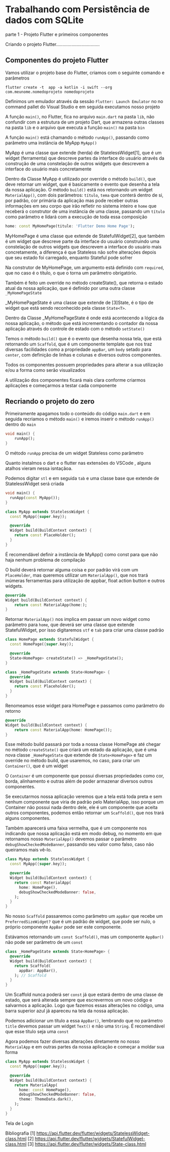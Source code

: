 # Trabalhando com Persistência de dados com SQLite

parte 1 - Projeto Flutter e primeiros componentes

Criando o projeto Flutter..................................





## Componentes do projeto Flutter

Vamos utilizar o projeto base do Flutter, criamos com o seguinte comando e parâmetros

`flutter create -t  app -a kotlin -i swift --org com.meunome.nomedoprojeto nomedoprojeto`

Definimos um emulador através da sessão `Flutter: Launch Emulator` no no command pallet do Visual Studio e em seguida executamos nosso projeto

A função `main()`, no Flutter, fica no arquivo `main.dart` na pasta `lib`, não confundir com a estrutura de um projeto Dart, que armazena outras classes na pasta `lib` e o arquivo que executa a função `main()` na pasta `bin`

A função `main()` está chamando o método `runApp()`, passando como parâmetro uma instância de MyApp `MyApp()`

MyApp é uma classe que extende (herda) de StatelessWidget[1], que é um widget (ferramenta) que descreve partes da interface do usuário através da construção de uma constelação de outros widgets que descrevem a interface do usuário mais concretamente

Dentro da Classe MyApp é utilizado por override o método `build()`, que deve retornar um widget, que é basicamente o evento que desenha a tela da nossa aplicação. O método `build()` está nos retornando um widget `MaterialApp()`, com dois parâmetros: `título`, `tema` que conterá dentro de si, por padrão, cor primária da aplicação mas pode receber outras informações em seu corpo que irão refletir no sistema inteiro e `home` que receberá o construtor de uma instância de uma classe, passando um `título` como parâmetro e lidará com a execução de toda essa composição

```dart
home: const MyHomePage(titule: 'Flutter Demo Home Page');
```

MyHomePage é uma classe que extende de StatefulWidget[2], que também é um widget que descreve parte da interface do usuário construindo uma constelação de outros widgets que descrevem a interface do usuário mais concretamente, a diferença é que Stateless não sofre alterações depois que seu estado foi carregado, enquanto Stateful pode sofrer

Na construtor de MyHomePage, um argumento está definido com `required`, que no caso é o título, o que o torna um parâmetro obrigatório.

Também é feito um override no método createState(), que retorna o estado atual da nossa aplicação, que é definido por uma outra classe `_MyHomePageState`

_MyHomePageState é uma classe que extende de [3]State<MyHomePage>, <MyHomePage> é o tipo de widget que está sendo reconhecido pela classe `State<T>`.

Dentro da Classe _MyHomePageState é onde está acontecendo a lógica da nossa aplicação, o método que está incrementando o contador da nossa aplicação através do controle de estado com o método `setState()`

Temos o método `build()` que é o evento que desenha nossa tela, que está retornando um `Scaffold`, que é um componente template que nos traz diversas facilidades como a propriedade `appBar`, um `body` setado para `center`, com definição de linhas e colunas e diversos outros componentes. 

Todos os componentes possuem propriedades para alterar a sua utilização e/ou a forma como serão visualizados

A utilização dos componentes ficará mais clara conforme criarmos aplicações e começarmos a testar cada componente
 


## Recriando o projeto do zero

Primeiramente apagamos todo o conteúdo do código `main.dart` e em seguida recriamos o método `main()` e iremos inserir o método `runApp()` dentro do `main`

```dart
void main() {
    runApp();
}
```
O método `runApp` precisa de um widget Stateless como parâmetro

Quanto instalmos o dart e o flutter nas extensões do VSCode
, alguns atalhos vieram nessa isntaçãoa.

Podemos digitar `stl` e em seguida `tab` e uma classe base que extende de StatelessWidget será criada

```dart
void main() {
  runApp(const MyApp());
}

class MyApp extends StatelessWidget {
  const MyApp({super.key});

  @override
  Widget build(BuildContext context) {
    return const PlaceHolder();
  }
}
```

É recomendável definir a instância de MyApp() como const para que não haja nenhum problema de compilação

O build deverá retornar alguma coisa e por padrão virá com um `PlaceHolder`, mas queremos utilizar um `MaterialApp()`, que nos trará inúmeras ferramentas para utilização de appbar, float action button e outros widgets.

```dart
@override
Widget build(BuildContext context) {
    return const MaterialApp(home:);
}
```

Retornar `MaterialApp()` nos implica em passar um novo widget como parâmetro para `home`, que deverá ser uma classe que extende StatefulWidget, por isso digitaremos `stf` e `tab` para criar uma classe padrão

```dart
class HomePage extends StatefulWidget {
  const HomePage({super.key});

  @override
  State<HomePage> createState() => _HomePageState();
}

class _HomePageState extends State<HomePage> {
  @override
  Widget build(BuildContext context) {
    return const Placeholder();
  }
}
```

Renomeamos esse widget para HomePage e passamos como parâmetro do retorno

```dart
@override
Widget build(BuildContext context) {
    return const MaterialApp(home: HomePage());
}
```

Esse método build passará por toda a nossa classe HomePage até chegar no método `createState()` que criará um estado da aplicação, que é uma nova classe `_HomePageState` que extende de `State<HomePage>` e faz um override no método build, que usaremos, no caso, para criar um `Container()`, que é um widget

O `Container` é um componente que possui diversas propriedades como cor, borda, alinhamento e outras além de poder armazenar diversos outros componentes.

Se executarmos nossa aplicação veremos que a tela está toda preta e sem nenhum componente que viria de padrão pelo MaterialApp, isso porque um Container não possui nada dentro dele, ele é um componente que aceita outros componentes, podemos então retornar um `Scaffold()`, que nos trará alguns componentes.

Também aparecerá uma faixa vermelha, que é um componente nos indicando que nossa aplicação está em modo debug, no momento em que retornamos nosso `MaterialApp()` devemos passar o parâmetro `debugShowCheckedModeBanner`, passando seu valor como falso, caso não queiramos mais vê-lo.

```dart
class MyApp extends StatelessWidget {
  const MyApp({super.key});

  @override
  Widget build(BuildContext context) {
    return const MaterialApp(
      home: HomePage(),
      debugShowCheckedModeBanner: false,
    );
  }
}
```

No nosso `Scaffold` passaremos como parâmetro um `appBar` que recebe um `PreferredSizeWidget?` que é um padrão de widget, que pode ser nulo, o próprio componente `AppBar` pode ser este componente.

Estávamos retornando um `const Scaffold()`, mas um componente `AppBar()` não pode ser parâmetro de um `const`

```dart
class _HomePageState extends State<HomePage> {
  @override
  Widget build(BuildContext context) {
    return Scaffold(
      appBar: AppBar(),
    ); // Scaffold
  }
}
```

Um Scaffold nunca poderá ser `const` já que estará dentro de uma classe de estado, que será alterada sempre que escrevermos um novo código e salvarmos a aplicação. Logo que fazemos essas alterações no código, uma barra superior azul já apareceu na tela da nossa aplicação.

Podemos adicionar um título a essa `AppBar()`, lembrando que no parâmetro `title` devemos passar um widget `Text()` e não uma `String`. É recomendável que esse título seja uma `const`

Agora podemos fazer diversas alterações diretamente no nosso `MaterialApp` e em outras partes da nossa aplicação e começar a moldar sua forma

```dart
class MyApp extends StatelessWidget {
  const MyApp({super.key});

  @override
  Widget build(BuildContext context) {
    return MaterialApp(
      home: const HomePage(),
      debugShowCheckedModeBanner: false,
      theme: ThemeData.dark(),
    );
  }
}
```





Tela de Login






















Bibliografia 
[1] https://api.flutter.dev/flutter/widgets/StatelessWidget-class.html
[2] https://api.flutter.dev/flutter/widgets/StatefulWidget-class.html
[3] https://api.flutter.dev/flutter/widgets/State-class.html